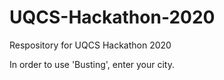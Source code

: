 # UQCS-Hackathon-2020
Respository for UQCS Hackathon 2020

In order to use 'Busting', enter  your city.